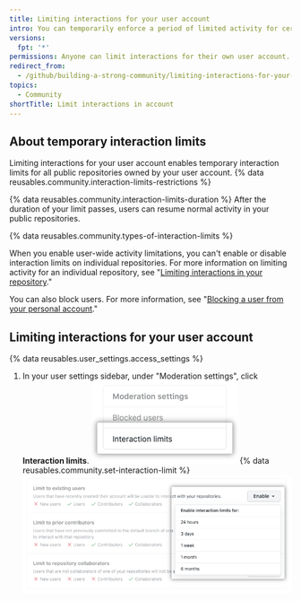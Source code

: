```yaml
---
title: Limiting interactions for your user account
intro: You can temporarily enforce a period of limited activity for certain users in all public repositories owned by your user account.
versions:
  fpt: '*'
permissions: Anyone can limit interactions for their own user account.
redirect_from:
  - /github/building-a-strong-community/limiting-interactions-for-your-user-account
topics:
  - Community
shortTitle: Limit interactions in account
---
```


## About temporary interaction limits

Limiting interactions for your user account enables temporary interaction limits for all public repositories owned by your user account. {% data reusables.community.interaction-limits-restrictions %}

{% data reusables.community.interaction-limits-duration %} After the duration of your limit passes, users can resume normal activity in your public repositories.

{% data reusables.community.types-of-interaction-limits %}

When you enable user-wide activity limitations, you can't enable or disable interaction limits on individual repositories. For more information on limiting activity for an individual repository, see "[Limiting interactions in your repository](/communities/moderating-comments-and-conversations/limiting-interactions-in-your-repository)."

You can also block users. For more information, see "[Blocking a user from your personal account](/communities/maintaining-your-safety-on-github/blocking-a-user-from-your-personal-account)."

## Limiting interactions for your user account

{% data reusables.user_settings.access_settings %}
1. In your user settings sidebar, under "Moderation settings", click **Interaction limits**. !["Interaction limits" tab in the user settings sidebar](/assets/images/help/settings/settings-sidebar-interaction-limits.png)
{% data reusables.community.set-interaction-limit %}
  ![Optionen für die temporäre Interaktionsbeschränkung](/assets/images/help/settings/user-account-temporary-interaction-limits-options.png)
